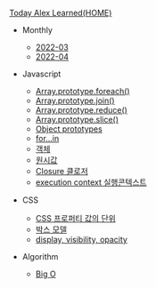 [Today Alex Learned(HOME)](/)
* Monthly
  * [2022-03](monthly/2022/2022-03.md)
  * [2022-04](monthly/2022/2022-04.md)
* Javascript
  * [Array.prototype.foreach()](javascript/array/foreach.md)
  * [Array.prototype.join()](javascript/array/join.md)
  * [Array.prototype.reduce()](javascript/array/reduce.md)
  * [Array.prototype.slice()](javascript/array/slice.md)
  * [Object prototypes](javascript/objectprototypes.md)
  * [for...in](javascript/forin.md)
  * [객체](javascript/object.md)
  * [원시값](javascript/원시값.md)
  * [Closure 클로저](javascript/closure.md)
  * [execution context 실행콘텍스트](javascript/실행컨텍스트.md)

* CSS
  * [CSS 프로퍼티 값의 단위](css/property-unit.md)
  * [박스 모델](css/box-model.md)
  * [display, visibility, opacity](css/display.md)

* Algorithm 
  * [Big O](algorithm/bigo.md)